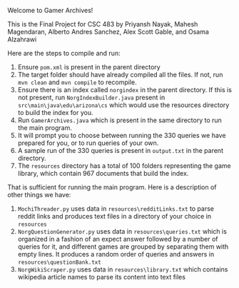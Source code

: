 Welcome to Gamer Archives!

This is the Final Project for CSC 483 by Priyansh Nayak, Mahesh Magendaran, Alberto Andres Sanchez, Alex Scott Gable, and Osama Alzahrawi

Here are the steps to compile and run:

1. Ensure `pom.xml` is present in the parent directory
2. The target folder should have already compiled all the files. If not, run `mvn clean` and `mvn compile` to recompile.
3. Ensure there is an index called `norgindex` in the parent directory. If this is not present, run `NorgIndexBuilder.java` present in `src\main\java\edu\arizona\cs` which would use the resources directory to build the index for you.
4. Run `GamerArchives.java` which is present in the same directory to run the main program.
5. It will prompt you to choose between running the 330 queries we have prepared for you, or to run queries of your own.
6. A sample run of the 330 queries is present in `output.txt` in the parent directory.
7. The `resources` directory has a total of 100 folders representing the game library, which contain 967 documents that build the index.

That is sufficient for running the main program. Here is a description of other things we have:
1. `MochiThreader.py` uses data in `resources\redditLinks.txt` to parse reddit links and produces text files in a directory of your choice in `resources`
2. `NorgQuestionGenerator.py` uses data in `resources\queries.txt` which is organized in a fashion of an expect answer followed by a number of queries for it, and different games are grouped by separating them with empty lines. It produces a random order of queries and answers in `resources\questionBank.txt`
3. `NorgWikiScraper.py` uses data in `resources\library.txt` which contains wikipedia article names to parse its content into text files
